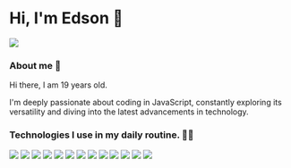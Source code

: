 # Hi, I'm Edson 👋


[<img src="https://img.shields.io/badge/Spotify-1ED760?&style=width=70&for-the-badge&logo=spotify&logoColor=white"  />](https://open.spotify.com/user/22tutsqoliplzpzqr2fa54wai)

### About me 📝
<p>Hi there, I am 19 years old.

I'm deeply passionate about coding in JavaScript, constantly exploring its versatility and diving into the latest advancements in technology.</p>

### Technologies I use in my daily routine. 👨‍💻

<img src="https://img.shields.io/badge/React%20-%2320232a.svg?&style=width=70&for-the-badge&logo=react&logoColor=%2361DAFB"  /> <img src="https://img.shields.io/badge/Next-black?style=width=70&for-the-badge&logo=next.js&logoColor=white"  /> <img src="https://img.shields.io/badge/Typescript%20-%23007ACC.svg?&style=width=70&for-the-badge&logo=Typescript&logoColor=white"  /> <img src="https://img.shields.io/badge/Html5%20-%23E34F26.svg?&style=width=70&for-the-badge&logo=Html5&logoColor=white"  /> <img src="https://img.shields.io/badge/Css3%20-%231572B6.svg?&style=width=70&for-the-badge&logo=css3&logoColor=white"  /> <img src="https://img.shields.io/badge/Node.js%20-%2343853D.svg?&style=width=70&for-the-badge&logo=node.js&logoColor=white"  /> <img src="https://img.shields.io/badge/Tailwind_CSS-38B2AC?style=width=70&for-the-badge&logo=tailwind-css&logoColor=white"  /> <img src="https://img.shields.io/badge/MongoDB-%234ea94b.svg?&style=width=70&for-the-badge&logo=Mongodb&logoColor=white"  /> <img src="https://img.shields.io/badge/Mysql-%2300f.svg?&style=width=70&for-the-badge&logo=mysql&logoColor=white"  /> <img src="https://img.shields.io/badge/Node.js%20-%2343853D.svg?&style=width=70&for-the-badge&logo=node.js&logoColor=white"  /> <img src="https://img.shields.io/badge/Prisma-3982CE?style=width=70&for-the-badge&logo=Prisma&logoColor=white"  /> <img src="https://img.shields.io/badge/radix%20ui-161618.svg?style=width=70&for-the-badge&logo=radix-ui&logoColor=white"  /> <img src="https://img.shields.io/badge/zod-%233068b7.svg?style=width=70&for-the-badge&logo=zod&logoColor=white"  />
